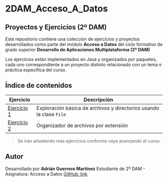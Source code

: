 # 2DAM_Acceso_A_Datos
## Proyectos y Ejercicios (2º DAM)
Este repositorio contiene una colección de ejercicios y proyectos desarrollados como parte del módulo **Acceso a Datos** del ciclo formativo de grado superior **Desarrollo de Aplicaciones Multiplataforma (2º DAM)**

Los ejercicios están implementados en Java y organizados por paquetes, cada uno correspondiente a un proyecto distinto relacionado con un tema o práctica específica del curso.

## Índice de contenidos
| Ejercicio | Descripción |
|-----------|-------------|
| [Ejercicio 1](./ejercicio001_clase_file) | Exploración básica de archivos y directorios usando la clase `File` |
| [Ejercicio 2](./ejercicio002_organizador_archivos) | Organizador de archivos por extensión |

> Se irán añadiendo más ejercicios conforme vaya avanzando el curso.

## Autor
Desarrollado por **Adrián Guerrero Martínez**
Estudiante de 2º DAM - Asignatura: Acceso a Datos
[GitHub: link](https://github.com/AdrianGM90)
